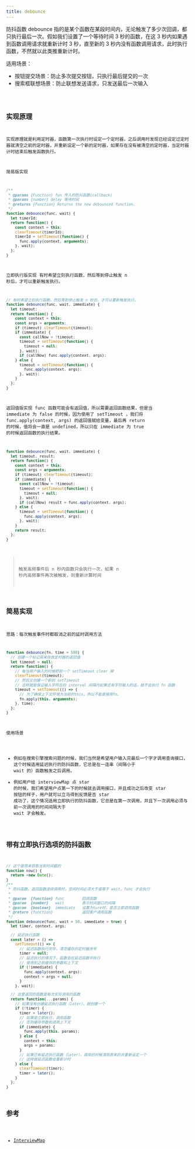 ```yaml
---
title: debounce
---
```


防抖函数 debounce 指的是某个函数在某段时间内，无论触发了多少次回调，都只执行最后一次。假如我们设置了一个等待时间 3 秒的函数，在这 3 秒内如果遇到函数调用请求就重新计时 3 秒，直至新的 3 秒内没有函数调用请求，此时执行函数，不然就以此类推重新计时。

适用场景：

- 按钮提交场景：防止多次提交按钮，只执行最后提交的一次
- 搜索框联想场景：防止联想发送请求，只发送最后一次输入

<code src="./demos/Search.jsx" />

## 实现原理

实现原理就是利用定时器，函数第一次执行时设定一个定时器，之后调用时发现已经设定过定时器就清空之前的定时器，并重新设定一个新的定时器，如果存在没有被清空的定时器，当定时器计时结束后触发函数执行。

简易版实现

```js
/**
 * @params {Function} fun 传入的防抖函数(callback)
 * @params {number} delay 等待时间
 * @returns {Function} Returns the new debounced function.
 */
function debounce(func, wait) {
  let timerId;
  return function() {
    const context = this;
    clearTimeout(timerId);
    timerId = setTimeout(function() {
      func.apply(context, arguments);
    }, wait);
  };
}
```

立即执行版实现
有时希望立刻执行函数，然后等到停止触发 n 秒后，才可以重新触发执行。

```js
// 有时希望立刻执行函数，然后等到停止触发 n 秒后，才可以重新触发执行。
function debounce(func, wait, immediate) {
  let timeout;
  return function() {
    const context = this;
    const args = arguments;
    if (timeout) clearTimeout(timeout);
    if (immediate) {
      const callNow = !timeout;
      timeout = setTimeout(function() {
        timeout = null;
      }, wait);
      if (callNow) func.apply(context, args);
    } else {
      timeout = setTimeout(function() {
        func.apply(context, args);
      }, wait);
    }
  };
}
```

返回值版实现
func 函数可能会有返回值，所以需要返回函数结果，但是当 immediate 为 false 的时候，因为使用了 setTimeout ，我们将 func.apply(context, args) 的返回值赋给变量，最后再 return 的时候，值将会一直是 undefined，所以只在 immediate 为 true 的时候返回函数的执行结果。

```js
function debounce(func, wait, immediate) {
  let timeout, result;
  return function() {
    const context = this;
    const args = arguments;
    if (timeout) clearTimeout(timeout);
    if (immediate) {
      const callNow = !timeout;
      timeout = setTimeout(function() {
        timeout = null;
      }, wait);
      if (callNow) result = func.apply(context, args);
    } else {
      timeout = setTimeout(function() {
        func.apply(context, args);
      }, wait);
    }
    return result;
  };
}
```

> 触发高频事件后 n 秒内函数只会执行一次，如果 n 秒内高频事件再次被触发，则重新计算时间

## 简易实现

思路：每次触发事件时都取消之前的延时调用方法

```js
function debounce(fn, time = 500) {
  // 创建一个标记用来存放定时器的返回值
  let timeout = null;
  return function() {
    // 每当用户输入的时候把前一个 setTimeout clear 掉
    clearTimeout(timeout);
    // 然后又创建一个新的 setTimeout
    // 这样就能保证输入字符后的 interval 间隔内如果还有字符输入的话，就不会执行 fn 函数
    timeout = setTimeout(() => {
      // 为了确保上下文环境为当前的this，所以不能直接用fn。
      fn.apply(this, arguments);
    }, time);
  };
}
```

使用场景

- 例如在搜索引擎搜索问题的时候，我们当然是希望用户输入完最后一个字才调用查询接口，这个时候适用延迟执行的防抖函数，它总是在一连串（间隔小于 wait 的）函数触发之后调用。
- 例如用户给 interviewMap 点 star 的时候，我们希望用户点第一下的时候就去调用接口，并且成功之后改变 star 按钮的样子，用户就可以立马得到反馈是否 star 成功了，这个情况适用立即执行的防抖函数，它总是在第一次调用，并且下一次调用必须与前一次调用的时间间隔大于 wait 才会触发。

## 带有立即执行选项的防抖函数

```js
// 这个是用来获取当前时间戳的
function now() {
  return +new Date();
}
/**
 * 防抖函数，返回函数连续调用时，空闲时间必须大于或等于 wait，func 才会执行
 *
 * @param  {function} func        回调函数
 * @param  {number}   wait        表示时间窗口的间隔
 * @param  {boolean}  immediate   设置为ture时，是否立即调用函数
 * @return {function}             返回客户调用函数
 */
function debounce(func, wait = 50, immediate = true) {
  let timer, context, args;

  // 延迟执行函数
  const later = () =>
    setTimeout(() => {
      // 延迟函数执行完毕，清空缓存的定时器序号
      timer = null;
      // 延迟执行的情况下，函数会在延迟函数中执行
      // 使用到之前缓存的参数和上下文
      if (!immediate) {
        func.apply(context, args);
        context = args = null;
      }
    }, wait);

  // 这里返回的函数是每次实际调用的函数
  return function(...params) {
    // 如果没有创建延迟执行函数（later），就创建一个
    if (!timer) {
      timer = later();
      // 如果是立即执行，调用函数
      // 否则缓存参数和调用上下文
      if (immediate) {
        func.apply(this, params);
      } else {
        context = this;
        args = params;
      }
      // 如果已有延迟执行函数（later），调用的时候清除原来的并重新设定一个
      // 这样做延迟函数会重新计时
    } else {
      clearTimeout(timer);
      timer = later();
    }
  };
}
```

## 参考

- [InterviewMap](https://yuchengkai.cn/docs/frontend/#%E9%98%B2%E6%8A%96)
